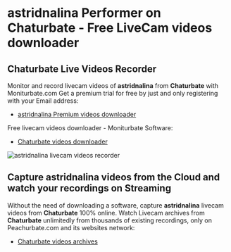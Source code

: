 # astridnalina Performer on Chaturbate - Free LiveCam videos downloader

## Chaturbate Live Videos Recorder

Monitor and record livecam videos of **astridnalina** from **Chaturbate** with Moniturbate.com
Get a premium trial for free by just and only registering with your Email address:
* [astridnalina Premium videos downloader](https://moniturbate.com/request-demo-licence-key.html)

Free livecam videos downloader - Moniturbate Software:
* [Chaturbate videos downloader](https://moniturbate.com/moniturbate-download-software.html)

![astridnalina livecam videos recorder](https://peachurnet.com/templates/moniturbate-software.png)


## Capture astridnalina videos from the Cloud and watch your recordings on Streaming

Without the need of downloading a software, capture **astridnalina** livecam videos from **Chaturbate** 100% online.
Watch Livecam archives from **Chaturbate** unlimitedly from thousands of existing recordings, only on Peachurbate.com and its websites network:
* [Chaturbate videos archives](https://peachurnet.com/)